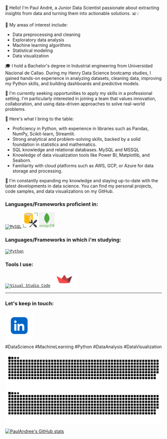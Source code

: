 👋 Hello! I'm Paul André, a Junior Data Scientist passionate about extracting insights from data and turning them into actionable solutions. 📊💡

🔬 My areas of interest include:
- Data preprocessing and cleaning
- Exploratory data analysis
- Machine learning algorithms
- Statistical modeling
- Data visualization

🎓 I hold a Bachelor's degree in Industrial engineering from Universidad Nacional de Callao. During my Henry Data Science bootcamp studies, I gained hands-on experience in analyzing datasets, cleaning data, improving my Python skills, and building dashboards and predictive models.

💼 I'm currently seeking opportunities to apply my skills in a professional setting. I'm particularly interested in joining a team that values innovation, collaboration, and using data-driven approaches to solve real-world problems.

💪 Here's what I bring to the table:
- Proficiency in Python, with experience in libraries such as Pandas, NumPy, Scikit-learn, Streamlit.
- Strong analytical and problem-solving skills, backed by a solid foundation in statistics and mathematics.
- SQL knowledge and relational databases. MySQL and MSSQL 
- Knowledge of data visualization tools like Power BI, Matplotlib, and Seaborn.
- Familiarity with cloud platforms such as AWS, GCP, or Azure for data storage and processing.

🌱 I'm constantly expanding my knowledge and staying up-to-date with the latest developments in data science. You can find my personal projects, code samples, and data visualizations on my GitHub.

### Languages/Frameworks proficient in:
<code><a href="https://www.mysql.com"><img alt="MySQL" title="MySQL" src="https://user-images.githubusercontent.com/25181517/183896128-ec99105a-ec1a-4d85-b08b-1aa1620b2046.png" height="50"></a></code>
<code><a href="https://www.microsoft.com/es-mx/sql-server/sql-server-downloads?rtc=1"><img alt="SSMS" title="SSMS" src="ssms logo.png" height="50"></a></code>
<code><a href="https://www.mongodb.com/"><img alt="Mongodb" title="Mongodb" src="mongo db.png" height="50"></a></code>
### Languages/Frameworks in which i'm studying:
<code><a href="https://www.python.org"><img alt="Python" title="Python" src="https://user-images.githubusercontent.com/25181517/183423507-c056a6f9-1ba8-4312-a350-19bcbc5a8697.png" height="48"></a></code>
### Tools I use:
<code><a href="https://code.visualstudio.com"><img alt="Visual Studio Code" title="Visual Studio Code" src="https://user-images.githubusercontent.com/25181517/192108891-d86b6220-e232-423a-bf5f-90903e6887c3.png" height="46"></a></code>
<code><a href="https://streamlit.io/brand"><img alt="streamlit" title="Streamlit" src="streamlit.png" height="46"></a></code>
____

<h3 align="left">Let's keep in touch:</h3>
<p align="left">
<a href="https://www.linkedin.com/in/paul-andré-" target="blank"><img align="center" src="linkedin_color.png" alt="PaulAandree" height="90" width="90" /></a>
</p>

#DataScience #MachineLearning #Python #DataAnalysis #DataVisualization

![hey!](./github-contribution-grid-snake.svg#gh-light-mode-only)
![hey!](./github-contribution-grid-snake.svg#gh-dark-mode-only)

[![PaulAndree's GitHub stats](https://github-readme-stats.vercel.app/api?username=PaulAandree)](https://github.com/anuraghazra/github-readme-stats)
<!--
**PaulAandree/PaulAandree** is a ✨ _special_ ✨ repository because its `README.md` (this file) appears on your GitHub profile.

Here are some ideas to get you started:
![github-contribution-grid-snake](https://github.com/PaulAandree/PaulAandree/assets/84433022/24607c18-f0cf-4a37-ab91-fb1332b2fe6d)

- 🔭 I’m currently working on ...
- 🌱 I’m currently learning ...
- 👯 I’m looking to collaborate on ...
- 🤔 I’m looking for help with ...
- 💬 Ask me about ...
- 📫 How to reach me: ...
- 😄 Pronouns: ...
- ⚡ Fun fact: ...
-->
